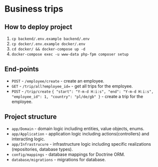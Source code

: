 # Business trips

## How to deploy project
1. `cp backend/.env.example backend/.env`
2. `cp docker/.env.example docker/.env`
3. `cd docker/ && docker-compose up -d`
4. `docker-compose exec -u www-data php-fpm composer setup`

## End-points
- `POST` - `/employee/create` - create an employee.
- `GET` - `/trip/all?employee_id=` - get all trips for the employee.
- `POST` - `/trip/create` `{ "start": "Y-m-d H:i:s", "end": "Y-m-d H:i:s", "employee_id": 1, "country": "pl/de/gb" }` - create a trip for the employee.

## Project structure
- `app/Domain` - domain logic including entities, value objects, enums.
- `app/Application` - application logic including actions(controllers) and interacting logic.
- `app/Infrastrucure` - infrastructure logic including specific realizations (repositories, database types).
- `config/mappings` - database mappings for Doctrine ORM.
- `database/migrations` - migrations for database.

